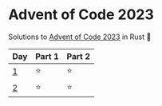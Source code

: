 
# Advent of Code 2023

Solutions to [Advent of Code 2023](https://adventofcode.com/2023) in Rust 🎄


| Day                          | Part 1 | Part 2 |
|------------------------------|--------|--------|
| [1](src/solutions/day1.rs)   |   ⭐   |   ⭐   |
| [2](src/solutions/day2.rs)   |   ⭐   |   ⭐   |



